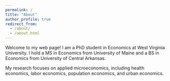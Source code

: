 ```yaml
---
permalink: /
title: "About"
author_profile: true
redirect_from: 
  - /about/
  - /about.html
---
```


Welcome to my web page! I am a PhD student in Economics at West Virginia University. I hold a MS in Economics from University of Maine and a BS in Economics from University of Central Arkansas. 

My research focuses on applied microeconomics, including health economics, labor economics, population economics, and urban economics.
